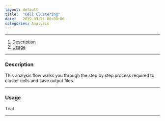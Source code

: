 ```yaml
---
layout: default
title:  "Cell Clustering"
date:   2019-03-21 00:00:00
categories: Analysis
---
```



---

01. [Description](#description)
02. [Usage](#usage)

---

### Description

This analysis flow walks you through the step by step process required to cluster cells and save output files.

---

### Usage

Trial

---


[go-back-to-home]: https://cvbi.github.io/python-XTensions